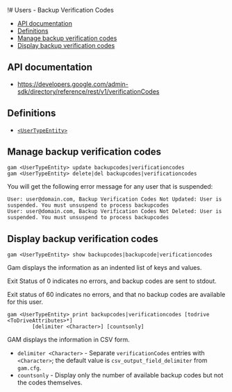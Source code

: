 !# Users - Backup Verification Codes
- [API documentation](#api-documentation)
- [Definitions](#definitions)
- [Manage backup verification codes](#manage-backup-verification-codes)
- [Display backup verification codes](#display-backup-verification-codes)

## API documentation
* https://developers.google.com/admin-sdk/directory/reference/rest/v1/verificationCodes

## Definitions
* [`<UserTypeEntity>`](Collections-of-Users)

## Manage backup verification codes
```
gam <UserTypeEntity> update backupcodes|verificationcodes
gam <UserTypeEntity> delete|del backupcodes|verificationcodes
```
You will get the following error message for any user that is suspended:
```
User: user@domain.com, Backup Verification Codes Not Updated: User is suspended. You must unsuspend to process backupcodes
User: user@domain.com, Backup Verification Codes Not Deleted: User is suspended. You must unsuspend to process backupcodes
```
## Display backup verification codes
```
gam <UserTypeEntity> show backupcodes|backupcode|verificationcodes

```
Gam displays the information as an indented list of keys and values.

Exit Status of 0 indicates no errors, and backup codes are sent to stdout.

Exit status of 60 indicates no errors, and that no backup codes are available for this user.
```
gam <UserTypeEntity> print backupcodes|verificationcodes [todrive <ToDriveAttributes>*]
        [delimiter <Character>] [countsonly]
```
GAM displays the information in CSV form.

* `delimiter <Character>` - Separate `verificationCodes` entries with `<Character>`; the default value is `csv_output_field_delimiter` from `gam.cfg`.
* `countsonly` - Display only the number of available backup codes but not the codes themselves.
